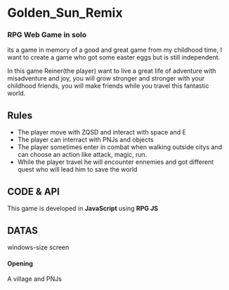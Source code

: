 # Golden_Sun_Remix 

### RPG Web Game in solo

its a game in memory of a good and great game from my childhood time, I want to create a game who got some easter eggs but is still independent.

In this game Reiner(the player) want to live a great life of adventure with misadventure and joy, you will grow stronger and stronger with your childhood friends, you will make friends while you travel this fantastic world.

## Rules

* The player move with ZQSD and interact with space and E
* The player can interract with PNJs and objects 
* The player sometimes enter in combat when walking outside citys and can choose an action like attack, magic, run.  
* While the player travel he will encounter ennemies and got different quest who will lead him to save the world

## CODE & API 

This game is developed in **JavaScript** using **RPG JS**

## DATAS

windows-size screen 

#### Opening

A village and PNJs


